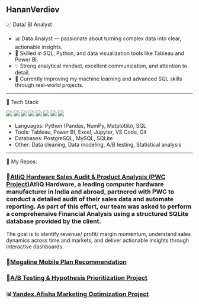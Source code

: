 HananVerdiev
---


📈 Data/ BI Analyst
* 📊 Data Analyst — passionate about turning complex data into clear, actionable insights.
* 🧠 Skilled in SQL, Python, and data visualization tools like Tableau and Power BI.
* 💡 Strong analytical mindset, excellent communication, and attention to detail.
* 🌱 Currently improving my machine learning and advanced SQL skills through real-world projects.
---

🧰 Tech Stack

 <p> <img src="https://img.shields.io/badge/Python-3776AB?style=flat&logo=python&logoColor=white" /> <img src="https://img.shields.io/badge/SQL-003B57?style=flat&logo=databricks&logoColor=white" /> <img src="https://img.shields.io/badge/Tableau-E97627?style=flat&logo=tableau&logoColor=white" /> <img src="https://img.shields.io/badge/Power%20BI-F2C811?style=flat&logo=power-bi&logoColor=black" /> <img src="https://img.shields.io/badge/Excel-217346?style=flat&logo=microsoft-excel&logoColor=white" /> <img src="https://img.shields.io/badge/Jupyter-F37626?style=flat&logo=jupyter&logoColor=white" /> <img src="https://img.shields.io/badge/VS%20Code-007ACC?style=flat&logo=visual-studio-code&logoColor=white" /> <img src="https://img.shields.io/badge/Git-F05032?style=flat&logo=git&logoColor=white" /> </p>
 
- Languages: Python (Pandas, NumPy, Matplotlib), SQL
- Tools: Tableau, Power BI, Excel, Jupyter, VS Code, Git
- Databases: PostgreSQL, MySQL, SQLite
- Other: Data cleaning, Data modeling, A/B testing, Statistical analysis
---

🧰 My Repos:

### 🧠[AtliQ Hardware Sales Audit & Product Analysis (PWC Project)](https://github.com/HananVerdiev/AtliQ-Hardware-Final-Project)AtliQ Hardware, a leading computer hardware manufacturer in India and abroad, partnered with PWC to conduct a detailed audit of their sales data and automate reporting. As part of this effort, our team was asked to perform a comprehensive Financial Analysis using a structured SQLite database provided by the client.

The goal is to identify revenue/ profit/ margin momentum, understand sales dynamics across time and markets, and deliver actionable insights through interactive dashboards.
### 📱[Megaline Mobile Plan Recommendation](https://github.com/HananVerdiev/Machine-Learning-Project)
### 🧪[A/B Testing & Hypothesis Prioritization Project](https://github.com/HananVerdiev/A-B-Testing)
### 📊[Yandex.Afisha Marketing Optimization Project](https://github.com/HananVerdiev/Business-Analytics)
